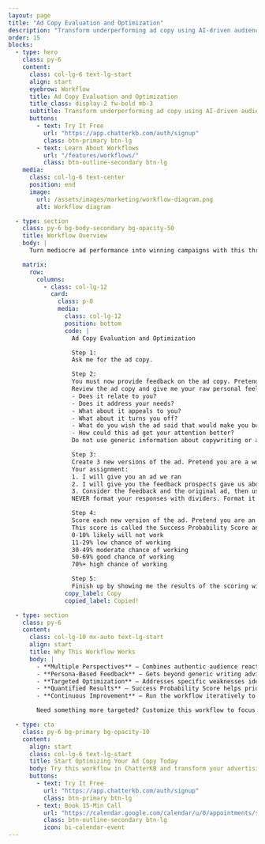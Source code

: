 ```yaml
---
layout: page
title: "Ad Copy Evaluation and Optimization"
description: "Transform underperforming ad copy using AI-driven audience feedback and professional copywriting."
order: 15
blocks:
  - type: hero
    class: py-6
    content:
      class: col-lg-6 text-lg-start
      align: start
      eyebrow: Workflow
      title: Ad Copy Evaluation and Optimization
      title_class: display-2 fw-bold mb-3
      subtitle: Transform underperforming ad copy using AI-driven audience feedback and professional copywriting.
      buttons:
        - text: Try It Free
          url: "https://app.chatterkb.com/auth/signup"
          class: btn-primary btn-lg
        - text: Learn About Workflows
          url: "/features/workflows/"
          class: btn-outline-secondary btn-lg
    media:
      class: col-lg-6 text-center
      position: end
      image:
        url: /assets/images/marketing/workflow-diagram.png
        alt: Workflow diagram

  - type: section
    class: py-6 bg-body-secondary bg-opacity-50
    title: Workflow Overview
    body: |
      Turn mediocre ad performance into winning campaigns with this three-step process that evaluates ad copy through the eyes of your target audience, generates optimized variations, and predicts their success. This workflow draws inspiration from a similar approach shared by [Justin Brooke](https://x.com/IMJustinBrooke).

    matrix:
      row:
        columns:
          - class: col-lg-12
            card:
              class: p-0
              media:
                class: col-lg-12
                position: bottom
                code: |
                  Ad Copy Evaluation and Optimization

                  Step 1:
                  Ask me for the ad copy.

                  Step 2:
                  You must now provide feedback on the ad copy. Pretend you are a struggling digital ad freelancer. You are now part of a panel of prospects reviewing ads as a focus group. Your job is to give your opinion about how the ads make you feel and what they could do better. 
                  Review the ad copy and give me your raw personal feelings about that ad.
                  - Does it relate to you?
                  - Does it address your needs?
                  - What about it appeals to you?
                  - What about it turns you off?
                  - What do you wish the ad said that would make you buy now?
                  - How could this ad get your attention better?
                  Do not use generic information about copywriting or advertising, stick to your persona and critique the ads based on your own desires, challenges, fears, frustrations, and goals.

                  Step 3:
                  Create 3 new versions of the ad. Pretend you are a world class copywriter. You have 40 years of experience writing direct response copy from direct mail to emails and everything in between. 
                  Your assignment:
                  1. I will give you an ad we ran
                  2. I will give you the feedback prospects gave us about the ad
                  3. Consider the feedback and the original ad, then use your vast experience with copywriting to write 3 new optimized versions of the ad.
                  NEVER format your responses with dividers. Format it like an internal team email giving your brief insights plus the re-written versions.

                  Step 4:
                  Score each new version of the ad. Pretend you are an expert data analyst. You have decades of experience using data to create predictions. When I submit ad creative to you I want you to use your entire known knowledge of advertising and copywriting best practices to assign a score to each ad.
                  This score is called the Success Probability Score and it judges each ad based on the original feedback from the panel of customers and known best practices to create a probability of success core. Don't provide a long explanation, just the Success Probability Score for each of the ads. Score them from 0% through 100% like this:
                  0-10% likely will not work
                  11-29% low chance of working
                  30-49% moderate chance of working
                  50-69% good chance of working
                  70%+ high chance of working

                  Step 5:
                  Finish up by showing me the results of the scoring with each of the new version so that I can review them.
                copy_label: Copy
                copied_label: Copied!

  - type: section
    class: py-6
    content:
      class: col-lg-10 mx-auto text-lg-start
      align: start
      title: Why This Workflow Works
      body: |
        - **Multiple Perspectives** — Combines authentic audience reactions with professional copywriting expertise
        - **Persona-Based Feedback** — Gets beyond generic writing advice to tap into real emotional responses
        - **Targeted Optimization** — Addresses specific weaknesses identified by your audience
        - **Quantified Results** — Success Probability Score helps prioritize which versions to test first
        - **Continuous Improvement** — Run the workflow iteratively to refine and perfect your messaging

        Need something more targeted? Customize this workflow to focus on specific industries, platforms (Facebook, Google, LinkedIn), or ad formats (headlines, body copy, CTAs).

  - type: cta
    class: py-6 bg-primary bg-opacity-10
    content:
      align: start
      class: col-lg-6 text-lg-start
      title: Start Optimizing Your Ad Copy Today
      body: Try this workflow in ChatterKB and transform your advertising results.
      buttons:
        - text: Try It Free
          url: "https://app.chatterkb.com/auth/signup"
          class: btn-primary btn-lg
        - text: Book 15-Min Call
          url: "https://calendar.google.com/calendar/u/0/appointments/schedules/AcZssZ0oYQ10osj27ugUfwOrSoV893uJ-kWPhIKNBhII5bTlwc3j6HdkEunH29TciGeOttFjfxqEn92O"
          class: btn-outline-secondary btn-lg
          icon: bi-calendar-event
---
```

